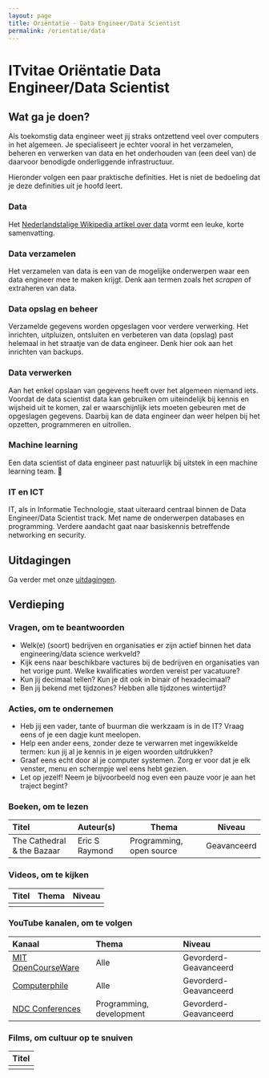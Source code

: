 ```yaml
---
layout: page
title: Oriëntatie - Data Engineer/Data Scientist
permalink: /orientatie/data
---
```


# ITvitae Oriëntatie Data Engineer/Data Scientist

## Wat ga je doen?

Als toekomstig data engineer weet jij straks ontzettend veel over computers in het algemeen. Je specialiseert je echter vooral in het verzamelen, beheren en verwerken van data en het onderhouden van (een deel van) de daarvoor benodigde onderliggende infrastructuur.

Hieronder volgen een paar praktische definities.
Het is niet de bedoeling dat je deze definities uit je hoofd leert.

### Data
Het [Nederlandstalige Wikipedia artikel over data](https://nl.wikipedia.org/wiki/Gegeven) vormt een leuke, korte samenvatting.

### Data verzamelen
Het verzamelen van data is een van de mogelijke onderwerpen waar een data engineer mee te maken krijgt.
Denk aan termen zoals het *scrapen* of extraheren van data.

### Data opslag en beheer
Verzamelde gegevens worden opgeslagen voor verdere verwerking.
Het inrichten, uitpluizen, ontsluiten en verbeteren van data (opslag) past helemaal in het straatje van de data engineer.
Denk hier ook aan het inrichten van backups.

### Data verwerken
Aan het enkel opslaan van gegevens heeft over het algemeen niemand iets.
Voordat de data scientist data kan gebruiken om uiteindelijk bij kennis en wijsheid uit te komen, zal er waarschijnlijk iets moeten gebeuren met de opgeslagen gegevens.
Daarbij kan de data engineer dan weer helpen bij het opzetten, programmeren en uitrollen.

### Machine learning
Een data scientist of data engineer past natuurlijk bij uitstek in een machine learning team. 🤖

### IT en ICT
IT, als in Informatie Technologie, staat uiteraard centraal binnen de Data Engineer/Data Scientist track.
Met name de onderwerpen databases en programming.
Verdere aandacht gaat naar basiskennis betreffende networking en security.

## Uitdagingen

Ga verder met onze [uitdagingen](/uitdagingen).

## Verdieping

### Vragen, om te beantwoorden

- Welk(e) (soort) bedrijven en organisaties er zijn actief binnen het data engineering/data science werkveld?
- Kijk eens naar beschikbare vactures bij de bedrijven en organisaties van het vorige punt. Welke kwalificaties worden vereist per vacatuure? 
- Kun jij decimaal tellen? Kun je dit ook in binair of hexadecimaal?
- Ben jij bekend met tijdzones? Hebben alle tijdzones wintertijd?

### Acties, om te ondernemen

- Heb jij een vader, tante of buurman die werkzaam is in de IT? Vraag eens of je een dagje kunt meelopen.
- Help een ander eens, zonder deze te verwarren met ingewikkelde termen: kun jij al je kennis in je eigen woorden uitdrukken?
- Graaf eens echt door al je computer systemen. Zorg er voor dat je elk venster, menu en schermpje wel eens hebt gezien.
- Let op jezelf! Neem je bijvoorbeeld nog even een pauze voor je aan het traject begint?

### Boeken, om te lezen

| Titel                                                                                    | Auteur(s)       | Thema                    | Niveau     |
|:-----------------------------------------------------------------------------------------|:----------------|--------------------------|------------|
| The Cathedral & the Bazaar                                                               | Eric S Raymond  | Programming, open source | Geavanceerd |

### Videos, om te kijken

| Titel | Thema | Niveau |
|:------|-------|--------|
|       |       |        |

### YouTube kanalen, om te volgen

| Kanaal                                                            | Thema                    | Niveau                |
|:------------------------------------------------------------------|:-------------------------|:----------------------|
| [MIT OpenCourseWare](https://www.youtube.com/@mitocw)             | Alle                     | Gevorderd-Geavanceerd |
| [Computerphile](https://www.youtube.com/@Computerphile)           | Alle                     | Gevorderd-Geavanceerd |
| [NDC Conferences](https://www.youtube.com/@NDC)                   | Programming, development | Gevorderd-Geavanceerd |

### Films, om cultuur op te snuiven

| Titel |
|:------|
|       |

